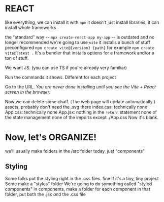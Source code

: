 # REACT

like everything, we can install it with `npm`
it doesn't just install libraries, it can install whole frameworks

the "standard" way -- `npx create-react-app my-app` -- is outdated and no longer recommended
we're going to use `vite`
    it installs a bunch of stuff preconfigured
        `npm create vite@{version} {path}`
    for example
        `npm create vite@latest .`
It's a bundler that installs options for a framework and/or a ton of stuff.

We want JS.
(you can use TS if you're already very familiar)

Run the commands it shows.
    Different for each project

Go to the URL. _You are never done installing until you see the Vite + React screen in the browser._


Now we can delete some chaff.
    (The web page will update automatically.)
    assets\, probably don't need the .svg there
    index.css: technically none
    App.css: technically none
    App.jsx:
        nothing in the `return` statement
        none of the state management
        none of the imports except ./App.css
Now it's blank.


# Now, let's ORGANIZE!
we'll usually make folders in the /src folder
today, just "components"

## Styling
Some folks put the styling right in the .css files.
    fine if it's a tiny, tiny project
Some make a "styles" folder
We're going to do something called "styled components"
    in components, make a folder for each component
        in that folder, put both the .jsx _and_ the .css file

